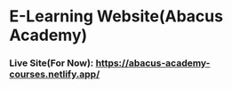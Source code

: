 # E-Learning Website(Abacus Academy)

### Live Site(For Now): https://abacus-academy-courses.netlify.app/
